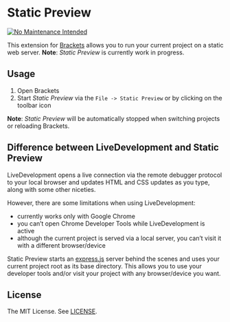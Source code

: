 Static Preview
==============

[![No Maintenance Intended](http://unmaintained.tech/badge.svg)](http://unmaintained.tech/) 

This extension for [Brackets](http://brackets.io/) allows you to run your current project on a static web server.
**Note**: _Static Preview_ is currently work in progress.

Usage
-----

1. Open Brackets
2. Start _Static Preview_ via the `File -> Static Preview` or by clicking on the toolbar icon

**Note**: _Static Preview_ will be automatically stopped when switching projects or reloading Brackets.


Difference between LiveDevelopment and Static Preview
-----------------------------------------------------

LiveDevelopment opens a live connection via the remote debugger protocol to your local browser and updates HTML and CSS updates as you type, along with some other niceties.

However, there are some limitations when using LiveDevelopment:
  - currently works only with Google Chrome
  - you can’t open Chrome Developer Tools while LiveDevelopment is active
  - although the current project is served via a local server, you can’t visit it with a different browser/device

Static Preview starts an [express.js](http://expressjs.com/) server behind the scenes and uses your current project root as its base directory. This allows you to use your developer tools and/or visit your project with any browser/device you want.

License
-------

The MIT License. See [LICENSE](LICENSE).
